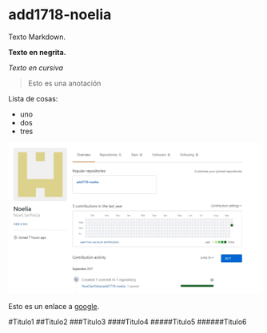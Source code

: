 # add1718-noelia

Texto Markdown.

**Texto en negrita.**

*Texto en cursiva*

> Esto es una anotación

Lista de cosas:
* uno
* dos
* tres

![imagen](./images/capturada1.jpg)

Esto es un enlace a [google](http://www.google.es).

#Titulo1
##Titulo2
###Titulo3
####Titulo4
#####Titulo5
######Titulo6
